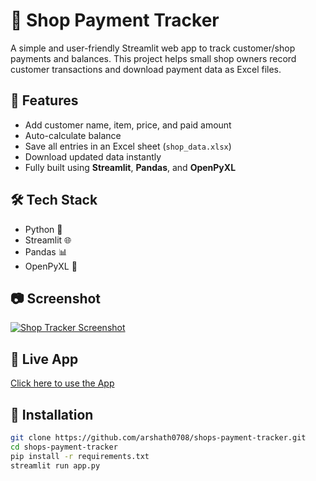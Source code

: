 # 🧾 Shop Payment Tracker

A simple and user-friendly Streamlit web app to track customer/shop payments and balances. This project helps small shop owners record customer transactions and download payment data as Excel files.

## 🚀 Features

- Add customer name, item, price, and paid amount
- Auto-calculate balance
- Save all entries in an Excel sheet (`shop_data.xlsx`)
- Download updated data instantly
- Fully built using **Streamlit**, **Pandas**, and **OpenPyXL**

## 🛠️ Tech Stack

- Python 🐍
- Streamlit 🌐
- Pandas 📊
- OpenPyXL 📄

## 📷 Screenshot
[![Shop Tracker Screenshot](https://raw.githubusercontent.com/Arshath0708/shops-payment-tracker/main/Screenshot%202025-07-13%20123304.png)](https://shops-payment-tracker-arshath0708.streamlit.app)


## 🔗 Live App
[Click here to use the App](https://shops-payment-tracker-<arshath0708>.streamlit.app)

## 📁 Installation

```bash
git clone https://github.com/arshath0708/shops-payment-tracker.git
cd shops-payment-tracker
pip install -r requirements.txt
streamlit run app.py
